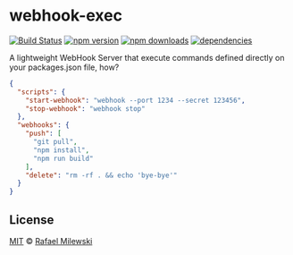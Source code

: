 # webhook-exec

[![Build Status](https://travis-ci.org/milewski/webhook-exec.svg?branch=master)](https://travis-ci.org/milewski/webhook-exec)
[![npm version](https://badge.fury.io/js/webhook-exec.svg)](https://badge.fury.io/js/webhook-exec)
[![npm downloads](https://img.shields.io/npm/dm/webhook-exec.svg)](https://www.npmjs.com/package/webhook-exec)
[![dependencies](https://david-dm.org/milewski/webhook-exec.svg)](https://www.npmjs.com/package/webhook-exec)

A lightweight WebHook Server that execute commands defined directly on your packages.json file, how?

```json
{
  "scripts": {
    "start-webhook": "webhook --port 1234 --secret 123456",
    "stop-webhook": "webhook stop"
  },
  "webhooks": {
    "push": [
      "git pull",
      "npm install",
      "npm run build"
    ],
    "delete": "rm -rf . && echo 'bye-bye'"
  }
}
```

## License 

[MIT](LICENSE) © [Rafael Milewski](https://github.com/milewski)
